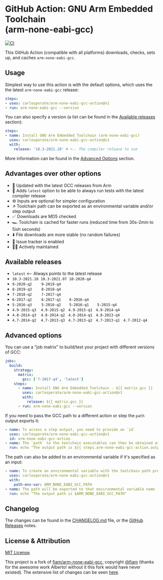 # GitHub Action: GNU Arm Embedded Toolchain <br> (arm-none-eabi-gcc)

[![CI](https://github.com/carlosperate/arm-none-eabi-gcc-action/actions/workflows/test.yml/badge.svg)](https://github.com/carlosperate/arm-none-eabi-gcc-action/actions/workflows/test.yml)

This GitHub Action (compatible with all platforms) downloads, checks, sets up,
and caches `arm-none-eabi-gcc`.


## Usage

Simplest way to use this action is with the default options, which uses the
the latest `arm-none-eabi-gcc` release:

```yaml
steps:
- uses: carlosperate/arm-none-eabi-gcc-action@v1
- run: arm-none-eabi-gcc --version
```

You can also specify a version (a list can be found in the
[Available releases](#available-releases) section):

```yaml
steps:
- name: Install GNU Arm Embedded Toolchain (arm-none-eabi-gcc)
  uses: carlosperate/arm-none-eabi-gcc-action@v1
  with:
    release: '10.3-2021.10' # <-- The compiler release to use
```

More information can be found in the [Advanced Options](#advanced-options)
section.


## Advantages over other options

- 🚀 Updated with the latest GCC releases from Arm
- 📅 Adds `latest` option to be able to always run tests with the latest compiler release
- ⚙️ Inputs are optional for simpler configuration
- ↗️ Toolchain path can be exported as an environmental variable and/or step output
- ✅ Downloads are MD5 checked
- 🏎 Toolchain is cached for faster runs (reduced time from 30s-2min to 5ish seconds)
- ⬇️ File downloads are more stable (no random failures)
- 🐞 Issue tracker is enabled
- 🧑‍💻 Actively maintained


## Available releases

- `latest` <-- Always points to the latest release
- `10.3-2021.10` &nbsp;`10.3-2021.07` &nbsp;`10-2020-q4`
- `9-2020-q2` &nbsp;&nbsp;&nbsp;&nbsp;&nbsp;&nbsp; `9-2019-q4`
- `8-2019-q3` &nbsp;&nbsp;&nbsp;&nbsp;&nbsp;&nbsp; `8-2018-q4`
- `7-2018-q2` &nbsp;&nbsp;&nbsp;&nbsp;&nbsp;&nbsp; `7-2017-q4`
- `6-2017-q2` &nbsp;&nbsp;&nbsp;&nbsp;&nbsp;&nbsp; `6-2017-q1` &nbsp;&nbsp;&nbsp;&nbsp;&nbsp; `6-2016-q4`
- `5-2016-q3` &nbsp;&nbsp;&nbsp;&nbsp;&nbsp;&nbsp; `5-2016-q2` &nbsp;&nbsp;&nbsp;&nbsp;&nbsp; `5-2016-q1` &nbsp;&nbsp;&nbsp;&nbsp;&nbsp; `5-2015-q4`
- `4.9-2015-q3` &nbsp;&nbsp; `4.9-2015-q2` &nbsp; `4.9-2015-q1` &nbsp; `4.9-2014-q4`
- `4.8-2014-q3` &nbsp;&nbsp; `4.8-2014-q2` &nbsp; `4.8-2014-q1` &nbsp; `4.8-2013-q4`
- `4.7-2014-q2` &nbsp;&nbsp; `4.7-2013-q3` &nbsp; `4.7-2013-q2` &nbsp; `4.7-2013-q1` &nbsp; `4.7-2012-q4`


## Advanced options

You can use a "job matrix" to build/test your project with different versions
of GCC:

```yaml
jobs:
  build:
    strategy:
      matrix:
        gcc: ['7-2017-q4', 'latest']
    steps:
      - name: Install GNU Arm Embedded Toolchain - ${{ matrix.gcc }}
        uses: carlosperate/arm-none-eabi-gcc-action@v1
        with:
          release: ${{ matrix.gcc }}
      - run: arm-none-eabi-gcc --version
```

If you need to pass the GCC path to a different action or step the `path`
output exports it:

```yaml
- name: To access a step output, you need to provide an `id`
  uses: carlosperate/arm-none-eabi-gcc-action@v1
  id: arm-none-eabi-gcc-action
- name: The `path` to the toolchain executables can then be obtained as an output
  run: echo "The output path is ${{ steps.arm-none-eabi-gcc-action.outputs.path }}"
```

The path can also be added to an environmental variable if it's specified as
an input:

```yaml
- name: To create an environmental variable with the toolchain path provide a name via the `path-env-var` input
  uses: carlosperate/arm-none-eabi-gcc-action@v1
  with:
    path-env-var: ARM_NONE_EABI_GCC_PATH
- name: The path will be exported to that environmental variable name
  run: echo "The output path is $ARM_NONE_EABI_GCC_PATH"
```


## Changelog

The changes can be found in the [CHANGELOG.md](https://github.com/carlosperate/arm-none-eabi-gcc-action/blob/main/CHANGELOG.md)
file, or the [GitHub Releases](https://github.com/carlosperate/arm-none-eabi-gcc-action/releases) notes.


## License & Attribution

[MIT License](LICENSE).

This project is a fork of [fiam/arm-none-eabi-gcc](https://github.com/fiam/arm-none-eabi-gcc),
copyright [@fiam](https://github.com/fiam) (thanks for the awesome work
Alberto! without it this fork would have never existed). The extensive list of
changes can be seen
[here](https://github.com/carlosperate/arm-none-eabi-gcc-action/compare/4cecd3f99905c1c296edf75f570b9e68993be22f...main).
